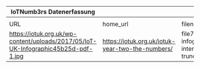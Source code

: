|IoTNumb3rs Datenerfassung|||||||||||
| ---- | ---- | ---- | ---- | ---- | ---- | ---- | ---- | ---- | ---- | ---- |
||||||||||||
|URL|home_url|filename|device_class|device_count|market_class|market_volume|prognosis_year|publication_year|authorship_class|Dropbox folder|
|https://iotuk.org.uk/wp-content/uploads/2017/05/IoT-UK-Infographic45b25d-pdf-1.jpg|https://iotuk.org.uk/iotuk-year-two-the-numbers/|file7_file6_170130-infographic-internet-of-things-truncated.jpg||||||||Pattoho/20181118-1210|
